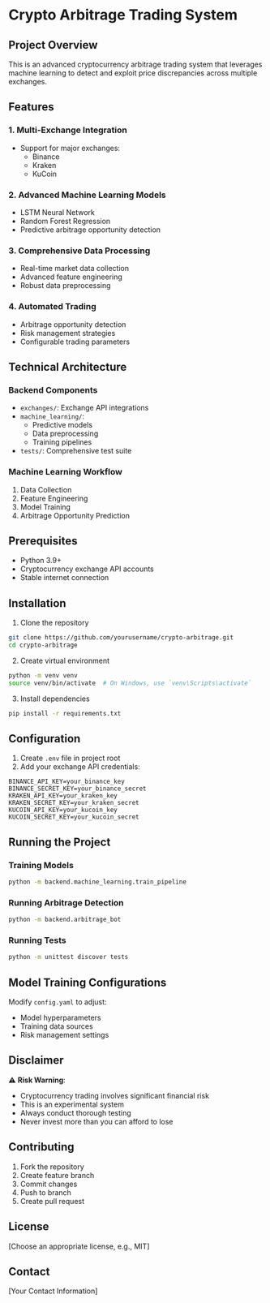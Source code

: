 # Crypto Arbitrage Trading System

## Project Overview

This is an advanced cryptocurrency arbitrage trading system that leverages machine learning to detect and exploit price discrepancies across multiple exchanges.

## Features

### 1. Multi-Exchange Integration
- Support for major exchanges:
  - Binance
  - Kraken
  - KuCoin

### 2. Advanced Machine Learning Models
- LSTM Neural Network
- Random Forest Regression
- Predictive arbitrage opportunity detection

### 3. Comprehensive Data Processing
- Real-time market data collection
- Advanced feature engineering
- Robust data preprocessing

### 4. Automated Trading
- Arbitrage opportunity detection
- Risk management strategies
- Configurable trading parameters

## Technical Architecture

### Backend Components
- `exchanges/`: Exchange API integrations
- `machine_learning/`: 
  - Predictive models
  - Data preprocessing
  - Training pipelines
- `tests/`: Comprehensive test suite

### Machine Learning Workflow
1. Data Collection
2. Feature Engineering
3. Model Training
4. Arbitrage Opportunity Prediction

## Prerequisites

- Python 3.9+
- Cryptocurrency exchange API accounts
- Stable internet connection

## Installation

1. Clone the repository
```bash
git clone https://github.com/yourusername/crypto-arbitrage.git
cd crypto-arbitrage
```

2. Create virtual environment
```bash
python -m venv venv
source venv/bin/activate  # On Windows, use `venv\Scripts\activate`
```

3. Install dependencies
```bash
pip install -r requirements.txt
```

## Configuration

1. Create `.env` file in project root
2. Add your exchange API credentials:
```
BINANCE_API_KEY=your_binance_key
BINANCE_SECRET_KEY=your_binance_secret
KRAKEN_API_KEY=your_kraken_key
KRAKEN_SECRET_KEY=your_kraken_secret
KUCOIN_API_KEY=your_kucoin_key
KUCOIN_SECRET_KEY=your_kucoin_secret
```

## Running the Project

### Training Models
```bash
python -m backend.machine_learning.train_pipeline
```

### Running Arbitrage Detection
```bash
python -m backend.arbitrage_bot
```

### Running Tests
```bash
python -m unittest discover tests
```

## Model Training Configurations

Modify `config.yaml` to adjust:
- Model hyperparameters
- Training data sources
- Risk management settings

## Disclaimer

⚠️ **Risk Warning**:
- Cryptocurrency trading involves significant financial risk
- This is an experimental system
- Always conduct thorough testing
- Never invest more than you can afford to lose

## Contributing

1. Fork the repository
2. Create feature branch
3. Commit changes
4. Push to branch
5. Create pull request

## License

[Choose an appropriate license, e.g., MIT]

## Contact

[Your Contact Information]